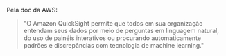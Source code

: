 Pela doc da AWS:

> "O Amazon QuickSight permite que todos em sua organização entendam seus dados por meio de perguntas em linguagem natural, do uso de painéis interativos ou procurando automaticamente padrões e discrepâncias com tecnologia de machine learning."